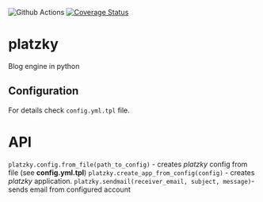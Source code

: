 ![Github Actions](https://github.com/platzky/platzky/actions/workflows/tests.yml/badge.svg?event=push&branch=main)
[![Coverage Status](https://coveralls.io/repos/github/platzky/platzky/badge.svg?branch=main)](https://coveralls.io/github/platzky/platzky?branch=main)

# platzky

Blog engine in python 

## Configuration

For details check `config.yml.tpl` file.


# API
`platzky.config.from_file(path_to_config)` - creates _platzky_ config from file (see __config.yml.tpl__)
`platzky.create_app_from_config(config)` - creates _platzky_ application.
`platzky.sendmail(receiver_email, subject, message)`- sends email from configured account
